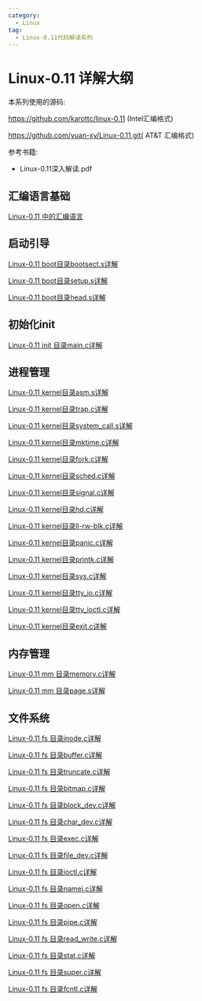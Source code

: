 ```yaml
---
category:
  - Linux
tag:
  - Linux-0.11代码解读系列
---
```



# Linux-0.11 详解大纲

本系列使用的源码: 

https://github.com/karottc/linux-0.11 (Intel汇编格式)

https://github.com/yuan-xy/Linux-0.11.git( AT&T 汇编格式)

参考书籍: 
- Linux-0.11深入解读.pdf

## 汇编语言基础

[Linux-0.11 中的汇编语言](https://zgjsxx.github.io/posts/Linux/kernel/Linux-0.11/Linux-0.11-assemble-language.html)

## 启动引导

[Linux-0.11 boot目录bootsect.s详解](https://zgjsxx.github.io/posts/Linux/kernel/Linux-0.11/Linux-0.11-boot-bootsect.html)

[Linux-0.11 boot目录setup.s详解](https://zgjsxx.github.io/posts/Linux/kernel/Linux-0.11/Linux-0.11-boot-setup.html)

[Linux-0.11 boot目录head.s详解](https://zgjsxx.github.io/posts/Linux/kernel/Linux-0.11/Linux-0.11-boot-head.html)

## 初始化init

[Linux-0.11 init 目录main.c详解](https://zgjsxx.github.io/posts/Linux/kernel/Linux-0.11/Linux-0.11-init-main.html)


## 进程管理

[Linux-0.11 kernel目录asm.s详解](https://zgjsxx.github.io/posts/Linux/kernel/Linux-0.11/Linux-0.11-kernel-asm.html)

[Linux-0.11 kernel目录trap.c详解](https://zgjsxx.github.io/posts/Linux/kernel/Linux-0.11/Linux-0.11-kernel-trap.html)

[Linux-0.11 kernel目录system_call.s详解](https://zgjsxx.github.io/posts/Linux/kernel/Linux-0.11/Linux-0.11-kernel-system_call.html)

[Linux-0.11 kernel目录mktime.c详解](https://zgjsxx.github.io/posts/Linux/kernel/Linux-0.11/Linux-0.11-kernel-mktime.html)

[Linux-0.11 kernel目录fork.c详解](https://zgjsxx.github.io/posts/Linux/kernel/Linux-0.11/Linux-0.11-kernel-fork.html)

[Linux-0.11 kernel目录sched.c详解](https://zgjsxx.github.io/posts/Linux/kernel/Linux-0.11/Linux-0.11-kernel-sched.html)

[Linux-0.11 kernel目录signal.c详解](https://zgjsxx.github.io/posts/Linux/kernel/Linux-0.11/Linux-0.11-kernel-signal.html)

[Linux-0.11 kernel目录hd.c详解](https://zgjsxx.github.io/posts/Linux/kernel/Linux-0.11/Linux-0.11-kernel-hd.html)

[Linux-0.11 kernel目录ll-rw-blk.c详解](https://zgjsxx.github.io/posts/Linux/kernel/Linux-0.11/Linux-0.11-kernel-ll-rw-blk.html)

[Linux-0.11 kernel目录panic.c详解](https://zgjsxx.github.io/posts/Linux/kernel/Linux-0.11/Linux-0.11-kernel-panic.html)

[Linux-0.11 kernel目录printk.c详解](https://zgjsxx.github.io/posts/Linux/kernel/Linux-0.11/Linux-0.11-kernel-printk.html)

[Linux-0.11 kernel目录sys.c详解](https://zgjsxx.github.io/posts/Linux/kernel/Linux-0.11/Linux-0.11-kernel-sys.html)

[Linux-0.11 kernel目录tty_io.c详解](https://zgjsxx.github.io/posts/Linux/kernel/Linux-0.11/Linux-0.11-kernel-tty-io.html)

[Linux-0.11 kernel目录tty_ioctl.c详解](https://zgjsxx.github.io/posts/Linux/kernel/Linux-0.11/Linux-0.11-kernel-tty_ioctl.html)

[Linux-0.11 kernel目录exit.c详解](https://zgjsxx.github.io/posts/Linux/kernel/Linux-0.11/Linux-0.11-kernel-exit.html)

## 内存管理

[Linux-0.11 mm 目录memory.c详解](https://zgjsxx.github.io/posts/Linux/kernel/Linux-0.11/Linux-0.11-mm-memory.html)

[Linux-0.11 mm 目录page.s详解](https://zgjsxx.github.io/posts/Linux/kernel/Linux-0.11/Linux-0.11-mm-page.html)


## 文件系统

[Linux-0.11 fs 目录inode.c详解](https://zgjsxx.github.io/posts/Linux/kernel/Linux-0.11/Linux-0.11-fs-inode.html)

[Linux-0.11 fs 目录buffer.c详解](https://zgjsxx.github.io/posts/Linux/kernel/Linux-0.11/Linux-0.11-fs-buffer.html)

[Linux-0.11 fs 目录truncate.c详解](https://zgjsxx.github.io/posts/Linux/kernel/Linux-0.11/Linux-0.11-fs-truncate.html)

[Linux-0.11 fs 目录bitmap.c详解](https://zgjsxx.github.io/posts/Linux/kernel/Linux-0.11/Linux-0.11-fs-bitmap.html)

[Linux-0.11 fs 目录block_dev.c详解](https://zgjsxx.github.io/posts/Linux/kernel/Linux-0.11/Linux-0.11-fs-block_dev.html)

[Linux-0.11 fs 目录char_dev.c详解](https://zgjsxx.github.io/posts/Linux/kernel/Linux-0.11/Linux-0.11-fs-char_dev.html)

[Linux-0.11 fs 目录exec.c详解](https://zgjsxx.github.io/posts/Linux/kernel/Linux-0.11/Linux-0.11-fs-exec.html)

[Linux-0.11 fs 目录file_dev.c详解](https://zgjsxx.github.io/posts/Linux/kernel/Linux-0.11/Linux-0.11-fs-file_dev.html)

[Linux-0.11 fs 目录ioctl.c详解](https://zgjsxx.github.io/posts/Linux/kernel/Linux-0.11/Linux-0.11-fs-ioctl.html)

[Linux-0.11 fs 目录namei.c详解](https://zgjsxx.github.io/posts/Linux/kernel/Linux-0.11/Linux-0.11-fs-namei.html)

[Linux-0.11 fs 目录open.c详解](https://zgjsxx.github.io/posts/Linux/kernel/Linux-0.11/Linux-0.11-fs-open.html)

[Linux-0.11 fs 目录pipe.c详解](https://zgjsxx.github.io/posts/Linux/kernel/Linux-0.11/Linux-0.11-fs-pipe.html)

[Linux-0.11 fs 目录read_write.c详解](https://zgjsxx.github.io/posts/Linux/kernel/Linux-0.11/Linux-0.11-fs-read_write.html)

[Linux-0.11 fs 目录stat.c详解](https://zgjsxx.github.io/posts/Linux/kernel/Linux-0.11/Linux-0.11-fs-stat.html)

[Linux-0.11 fs 目录super.c详解](https://zgjsxx.github.io/posts/Linux/kernel/Linux-0.11/Linux-0.11-fs-super.html)

[Linux-0.11 fs 目录fcntl.c详解](https://zgjsxx.github.io/posts/Linux/kernel/Linux-0.11/Linux-0.11-fs-fcntl.html)
